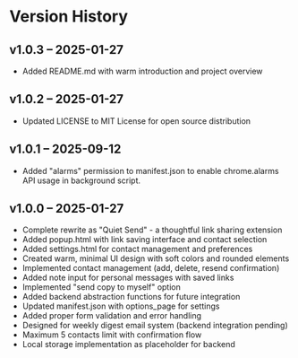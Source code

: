 # Version History

## v1.0.3 – 2025-01-27
- Added README.md with warm introduction and project overview

## v1.0.2 – 2025-01-27
- Updated LICENSE to MIT License for open source distribution

## v1.0.1 – 2025-09-12
- Added "alarms" permission to manifest.json to enable chrome.alarms API usage in background script.

## v1.0.0 – 2025-01-27
- Complete rewrite as "Quiet Send" - a thoughtful link sharing extension
- Added popup.html with link saving interface and contact selection
- Added settings.html for contact management and preferences
- Created warm, minimal UI design with soft colors and rounded elements
- Implemented contact management (add, delete, resend confirmation)
- Added note input for personal messages with saved links
- Implemented "send copy to myself" option
- Added backend abstraction functions for future integration
- Updated manifest.json with options_page for settings
- Added proper form validation and error handling
- Designed for weekly digest email system (backend integration pending)
- Maximum 5 contacts limit with confirmation flow
- Local storage implementation as placeholder for backend